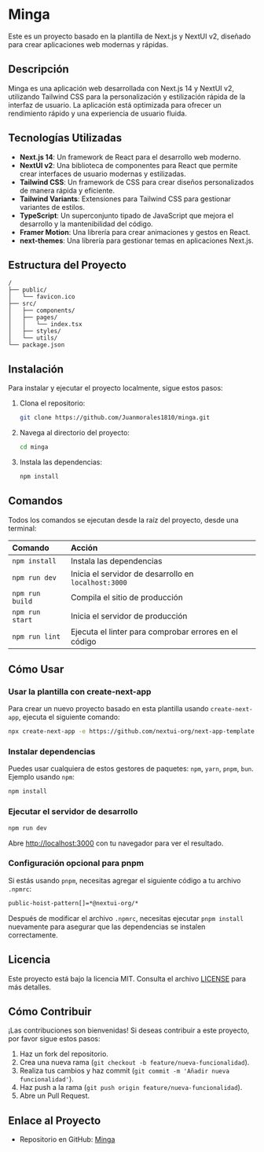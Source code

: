 # Minga

Este es un proyecto basado en la plantilla de Next.js y NextUI v2, diseñado para crear aplicaciones web modernas y rápidas.

## Descripción

Minga es una aplicación web desarrollada con Next.js 14 y NextUI v2, utilizando Tailwind CSS para la personalización y estilización rápida de la interfaz de usuario. La aplicación está optimizada para ofrecer un rendimiento rápido y una experiencia de usuario fluida.

## Tecnologías Utilizadas

- **Next.js 14**: Un framework de React para el desarrollo web moderno.
- **NextUI v2**: Una biblioteca de componentes para React que permite crear interfaces de usuario modernas y estilizadas.
- **Tailwind CSS**: Un framework de CSS para crear diseños personalizados de manera rápida y eficiente.
- **Tailwind Variants**: Extensiones para Tailwind CSS para gestionar variantes de estilos.
- **TypeScript**: Un superconjunto tipado de JavaScript que mejora el desarrollo y la mantenibilidad del código.
- **Framer Motion**: Una librería para crear animaciones y gestos en React.
- **next-themes**: Una librería para gestionar temas en aplicaciones Next.js.

## Estructura del Proyecto

```text
/
├── public/
│   └── favicon.ico
├── src/
│   ├── components/
│   ├── pages/
│   │   └── index.tsx
│   ├── styles/
│   └── utils/
└── package.json
```

## Instalación

Para instalar y ejecutar el proyecto localmente, sigue estos pasos:

1. Clona el repositorio:
   ```sh
   git clone https://github.com/Juanmorales1810/minga.git
   ```
2. Navega al directorio del proyecto:
   ```sh
   cd minga
   ```
3. Instala las dependencias:
   ```sh
   npm install
   ```

## Comandos

Todos los comandos se ejecutan desde la raíz del proyecto, desde una terminal:

| Comando                   | Acción                                           |
| :------------------------ | :----------------------------------------------- |
| `npm install`             | Instala las dependencias                         |
| `npm run dev`             | Inicia el servidor de desarrollo en `localhost:3000` |
| `npm run build`           | Compila el sitio de producción                   |
| `npm run start`           | Inicia el servidor de producción                 |
| `npm run lint`            | Ejecuta el linter para comprobar errores en el código |

## Cómo Usar

### Usar la plantilla con create-next-app

Para crear un nuevo proyecto basado en esta plantilla usando `create-next-app`, ejecuta el siguiente comando:
```bash
npx create-next-app -e https://github.com/nextui-org/next-app-template
```

### Instalar dependencias

Puedes usar cualquiera de estos gestores de paquetes: `npm`, `yarn`, `pnpm`, `bun`. Ejemplo usando `npm`:
```bash
npm install
```

### Ejecutar el servidor de desarrollo

```bash
npm run dev
```

Abre [http://localhost:3000](http://localhost:3000) con tu navegador para ver el resultado.

### Configuración opcional para pnpm

Si estás usando `pnpm`, necesitas agregar el siguiente código a tu archivo `.npmrc`:
```bash
public-hoist-pattern[]=*@nextui-org/*
```

Después de modificar el archivo `.npmrc`, necesitas ejecutar `pnpm install` nuevamente para asegurar que las dependencias se instalen correctamente.

## Licencia

Este proyecto está bajo la licencia MIT. Consulta el archivo [LICENSE](https://github.com/nextui-org/next-app-template/blob/main/LICENSE) para más detalles.

## Cómo Contribuir

¡Las contribuciones son bienvenidas! Si deseas contribuir a este proyecto, por favor sigue estos pasos:

1. Haz un fork del repositorio.
2. Crea una nueva rama (`git checkout -b feature/nueva-funcionalidad`).
3. Realiza tus cambios y haz commit (`git commit -m 'Añadir nueva funcionalidad'`).
4. Haz push a la rama (`git push origin feature/nueva-funcionalidad`).
5. Abre un Pull Request.

## Enlace al Proyecto

- Repositorio en GitHub: [Minga](https://github.com/Juanmorales1810/minga)

